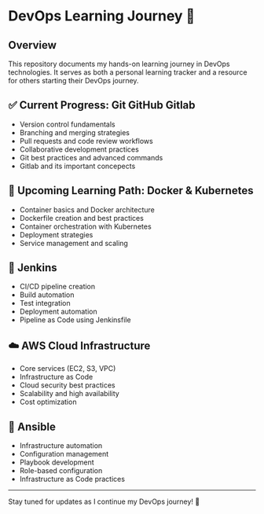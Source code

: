 # DevOps Learning Journey 🚀

## Overview
This repository documents my hands-on learning journey in DevOps technologies. It serves as both a personal learning tracker and a resource for others starting their DevOps journey.

## ✅ Current Progress: Git GitHub Gitlab
- Version control fundamentals
- Branching and merging strategies
- Pull requests and code review workflows
- Collaborative development practices
- Git best practices and advanced commands
- Gitlab and its important concepects

## 🔄 Upcoming Learning Path: Docker & Kubernetes
- Container basics and Docker architecture
- Dockerfile creation and best practices
- Container orchestration with Kubernetes
- Deployment strategies
- Service management and scaling

## 🚀 Jenkins
- CI/CD pipeline creation
- Build automation
- Test integration
- Deployment automation
- Pipeline as Code using Jenkinsfile

## ☁️ AWS Cloud Infrastructure
- Core services (EC2, S3, VPC)
- Infrastructure as Code
- Cloud security best practices
- Scalability and high availability
- Cost optimization

## 🔧 Ansible
- Infrastructure automation
- Configuration management
- Playbook development
- Role-based configuration
- Infrastructure as Code practices

---
Stay tuned for updates as I continue my DevOps journey! 🚀
